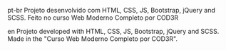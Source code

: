 pt-br Projeto desenvolvido com HTML, CSS, JS, Bootstrap, jQuery and SCSS. Feito no curso Web Moderno Completo por COD3R

en Projeto developed with HTML, CSS, JS, Bootstrap, jQuery and SCSS. Made in the "Curso Web Moderno Completo por COD3R".
